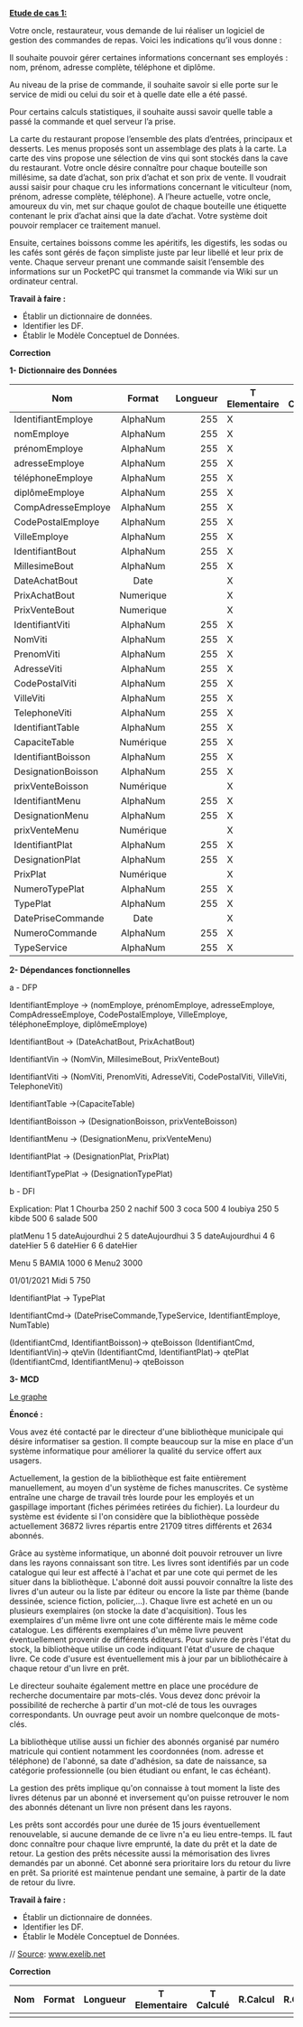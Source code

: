 **<u>Etude de cas 1:</u>**

Votre oncle, restaurateur, vous demande de lui réaliser un logiciel de gestion des commandes de repas. Voici les indications qu’il vous donne :

Il souhaite pouvoir gérer certaines informations concernant ses employés : nom, prénom, adresse complète, téléphone et diplôme.

Au niveau de la prise de commande, il souhaite savoir si elle porte sur le service de midi ou celui du soir et à quelle date elle a été passé.

Pour certains calculs statistiques, il souhaite aussi savoir quelle table a passé la commande et quel serveur l’a prise.

La carte du restaurant propose l’ensemble des plats d’entrées, principaux et desserts. Les menus proposés sont un assemblage des plats à la carte. La carte des vins propose une sélection de vins qui sont stockés dans la cave du restaurant. Votre oncle désire connaître pour chaque bouteille son millésime, sa date d’achat, son prix d’achat et son prix de vente. Il voudrait aussi saisir pour chaque cru les informations concernant le viticulteur (nom, prénom, adresse complète, téléphone). A l’heure actuelle, votre oncle, amoureux du vin, met sur chaque goulot de chaque bouteille une étiquette contenant le prix d’achat ainsi que la date d’achat. Votre système doit pouvoir remplacer ce traitement manuel.

Ensuite, certaines boissons comme les apéritifs, les digestifs, les sodas ou les cafés sont gérés de façon simpliste juste par leur libellé et leur prix de vente. Chaque serveur prenant une commande saisit l’ensemble des informations sur un PocketPC qui transmet la commande via Wiki sur un ordinateur central.


**Travail à faire :**

- Établir un dictionnaire de données.
- Identifier les DF.
- Établir le Modèle Conceptuel de Données. 

**Correction**

**1- Dictionnaire des Données**

| Nom                |  Format   | Longueur | T Elementaire | T Calculé | R.Calcul | R.Gestion | Document |
| ------------------ | :-------: | -------: | ------------- | --------- | -------- | --------- | -------- |
| IdentifiantEmploye | AlphaNum  |      255 | X             |           |          |           |          |
| nomEmploye         | AlphaNum  |      255 | X             |           |          |           |          |
| prénomEmploye      | AlphaNum  |      255 | X             |           |          |           |          |
| adresseEmploye     | AlphaNum  |      255 | X             |           |          |           |          |
| téléphoneEmploye   | AlphaNum  |      255 | X             |           |          |           |          |
| diplômeEmploye     | AlphaNum  |      255 | X             |           |          |           |          |
| CompAdresseEmploye | AlphaNum  |      255 | X             |           |          |           |          |
| CodePostalEmploye | AlphaNum  |      255 | X             |           |          |           |          |
| VilleEmploye       | AlphaNum  |      255 | X             |           |          |           |          |
| IdentifiantBout    | AlphaNum  |      255 | X             |           |          |           |          |
| MillesimeBout      | AlphaNum  |      255 | X             |           |          |           |          |
| DateAchatBout      |   Date    |          | X             |           |          |           |          |
| PrixAchatBout      | Numerique |          | X             |           |          |           |          |
| PrixVenteBout      | Numerique |          | X             |           |          |           |          |
| IdentifiantViti    | AlphaNum  |      255 | X             |           |          |           |          |
| NomViti            | AlphaNum  |      255 | X             |           |          |           |          |
| PrenomViti         | AlphaNum  |      255 | X             |           |          |           |          |
| AdresseViti        | AlphaNum  |      255 | X             |           |          |           |          |
| CodePostalViti     | AlphaNum  |      255 | X             |           |          |           |          |
| VilleViti          | AlphaNum  |      255 | X             |           |          |           |          |
| TelephoneViti      | AlphaNum  |      255 | X             |           |          |           |          |
| IdentifiantTable   | AlphaNum  |      255 | X             |           |          |           |          |
| CapaciteTable         | Numérique |      255 | X             |           |          |           |          |
| IdentifiantBoisson | AlphaNum  |      255 | X             |           |          |           |          |
| DesignationBoisson | AlphaNum  |      255 | X             |           |          |           |          |
| prixVenteBoisson   | Numérique |          | X             |           |          |           |          |
| IdentifiantMenu    | AlphaNum  |      255 | X             |           |          |           |          |
| DesignationMenu    | AlphaNum  |      255 | X             |           |          |           |          |
| prixVenteMenu      | Numérique |          | X             |           |          |           |          |
| IdentifiantPlat    | AlphaNum  |      255 | X             |           |          |           |          |
| DesignationPlat    | AlphaNum  |      255 | X             |           |          |           |          |
| PrixPlat           | Numérique |          | X             |           |          |           |          |
| NumeroTypePlat     | AlphaNum  |      255 | X             |           |          |           |          |
| TypePlat     | AlphaNum  |      255 | X             |           |          |           |          |
| DatePriseCommande  |   Date    |          | X             |           |          |           |          |
| NumeroCommande     | AlphaNum  |      255 | X             |           |          |           |          |
| TypeService     | AlphaNum  |      255 | X             |           |          |           |          |

**2- Dépendances fonctionnelles**

a - DFP

IdentifiantEmploye -> (nomEmploye, prénomEmploye, adresseEmploye, CompAdresseEmploye, CodePostalEmploye, VilleEmploye, téléphoneEmploye, diplômeEmploye)

IdentifiantBout -> (DateAchatBout, PrixAchatBout)

IdentifiantVin -> (NomVin, MillesimeBout, PrixVenteBout)

IdentifiantViti -> (NomViti, PrenomViti, AdresseViti, CodePostalViti, VilleViti, TelephoneViti)

IdentifiantTable ->(CapaciteTable)

IdentifiantBoisson -> (DesignationBoisson, prixVenteBoisson)

IdentifiantMenu -> (DesignationMenu, prixVenteMenu)

IdentifiantPlat -> (DesignationPlat, PrixPlat)

IdentifiantTypePlat -> (DesignationTypePlat)

b - DFI

Explication:
Plat
1 Chourba 250
2 nachif 500
3 coca 500
4 loubiya 250
5 kibde 500
6 salade 500

platMenu
1 5 dateAujourdhui
2 5 dateAujourdhui
3 5 dateAujourdhui
4 6 dateHier
5 6 dateHier
6 6 dateHier

Menu
5 BAMIA 1000
6 Menu2 3000

01/01/2021 Midi 5 750


IdentifiantPlat -> TypePlat

IdentifiantCmd-> (DatePriseCommande,TypeService, IdentifiantEmploye, NumTable)

(IdentifiantCmd, IdentifiantBoisson)-> qteBoisson
(IdentifiantCmd, IdentifiantVin)-> qteVin
(IdentifiantCmd, IdentifiantPlat)-> qtePlat
(IdentifiantCmd, IdentifiantMenu)-> qteBoisson

**3- MCD**

[Le graphe](../pdfs/mcd.pdf)

**Énoncé :**

Vous avez été contacté par le directeur d'une bibliothèque municipale qui désire informatiser sa gestion. Il compte beaucoup sur la mise en place d'un système informatique pour améliorer la qualité du service offert aux usagers.

Actuellement, la gestion de la bibliothèque est faite entièrement manuellement, au moyen d'un système de fiches manuscrites. Ce système entraîne une charge de travail très lourde pour les employés et un gaspillage important (fiches périmées retirées du fichier). La lourdeur du système est évidente si l'on considère que la bibliothèque possède actuellement 36872 livres répartis entre 21709 titres différents et 2634 abonnés.

Grâce au système informatique, un abonné doit pouvoir retrouver un livre dans les rayons connaissant son titre. Les livres sont identifiés par un code catalogue qui leur est affecté à l'achat et par une cote qui permet de les situer dans la bibliothèque. L'abonné doit aussi pouvoir connaître la liste des livres d'un auteur ou la liste par éditeur ou encore la liste par thème (bande dessinée, science fiction, policier,...). Chaque livre est acheté en un ou plusieurs exemplaires (on stocke la date d'acquisition). Tous les exemplaires d'un même livre ont une cote différente mais le même code catalogue. Les différents exemplaires d'un même livre peuvent éventuellement provenir de différents éditeurs. Pour suivre de près l'état du stock, la bibliothèque utilise un code indiquant l'état d'usure de chaque livre. Ce code d'usure est éventuellement mis à jour par un bibliothécaire à chaque retour d'un livre en prêt.

Le directeur souhaite également mettre en place une procédure de recherche documentaire par mots-clés. Vous devez donc prévoir la possibilité de recherche à partir d'un mot-clé de tous les ouvrages correspondants. Un ouvrage peut avoir un nombre quelconque de mots-clés.

La bibliothèque utilise aussi un fichier des abonnés organisé par numéro matricule qui contient notamment les coordonnées (nom. adresse et téléphone) de l'abonné, sa date d'adhésion, sa date de naissance, sa catégorie professionnelle (ou bien étudiant ou enfant, le cas échéant).

La gestion des prêts implique qu'on connaisse à tout moment la liste des livres détenus par un abonné et inversement qu'on puisse retrouver le nom des abonnés détenant un livre non présent dans les rayons.

Les prêts sont accordés pour une durée de 15 jours éventuellement renouvelable, si aucune demande de ce livre n'a eu lieu entre-temps. IL faut donc connaître pour chaque livre emprunté, la date du prêt et la date de retour. La gestion des prêts nécessite aussi la mémorisation des livres demandés par un abonné. Cet abonné sera prioritaire lors du retour du livre en prêt. Sa priorité est maintenue pendant une semaine, à partir de la date de retour du livre.

**Travail à faire :**

- Établir un dictionnaire de données.
- Identifier les DF.
- Établir le Modèle Conceptuel de Données. 

// [Source](www.exelib.net): www.exelib.net

**Correction**

| Nom | Format | Longueur | T Elementaire | T Calculé | R.Calcul | R.Gestion | Document |
| --- | :----: | -------: | ------------- | --------- | -------- | --------- | -------- |
|     |        |          |               |           |          |           |          |





